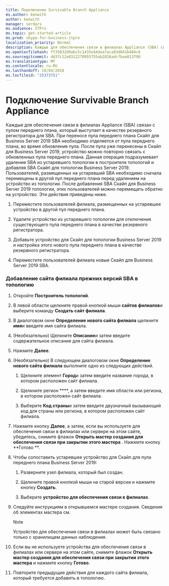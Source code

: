 ```yaml
---
title: Подключение Survivable Branch Appliance
ms.author: kenwith
author: kenwith
manager: serdars
ms.audience: ITPro
ms.topic: get-started-article
ms.prod: skype-for-business-itpro
localization_priority: Normal
description: Каждые для обеспечения связи в филиалах Appliance (SBA) связан с пулом переднего плана, который выступает в качестве резервного регистратора для SBA. Когда переднего плана миграции пула Скайп для 2019 Business Server, устройство должно отделяется от пула переднего плана, во время обновления пула после пула были перенесены на Скайп для Business Server 2019, устройство может быть повторно связано с обновленных переднего E Вторая пула. Данная операция подразумевает удаление SBA из устаревшего топологии в построителе топологий и добавляя SBA Скайп для топологии Business Server 2019. Пользователей, размещенных на устаревший SBA необходимо сначала перемещены в другой пул переднего плана перед удалением на устройство из топологии. После добавления SBA для Скайп для топологии Business Server 2019 этих пользователей можно затем перемещать обратно на устройство. Эти действия приведены ниже.
ms.openlocfilehash: ff35032d9abc5c1435e44dea7aca83d841b404c6
ms.sourcegitcommit: dd37c12a0312270955755ab2826adcfbae813790
ms.translationtype: MT
ms.contentlocale: ru-RU
ms.lasthandoff: 10/04/2018
ms.locfileid: "25373751"
---
```

# <a name="connect-a-survivable-branch-appliance"></a>Подключение Survivable Branch Appliance

Каждые для обеспечения связи в филиалах Appliance (SBA) связан с пулом переднего плана, который выступает в качестве резервного регистратора для SBA. При переносе пула переднего плана Скайп для Business Server 2019 SBA необходимо отделяется от пула переднего плана, во время обновления пула. После пула уже перенесены в Скайп для Business Server 2019, устройство можно повторно связать с обновленных пула переднего плана. Данная операция подразумевает удаление SBA из устаревшего топологии в построителе топологий и добавляя SBA Скайп для топологии Business Server 2019. Пользователей, размещенных на устаревший SBA необходимо сначала перемещены в другой пул переднего плана перед удалением на устройство из топологии. После добавления SBA Скайп для Business Server 2019 топологии, этих пользователей можно перемещать обратно на устройство. Эти действия приведены ниже.
  
1. Переместите пользователей филиала, размещенных на устаревшее устройство в другой пул переднего плана.
    
2. Удалите устройство из устаревшего топологии для отключения существующего пула переднего плана в качестве резервного регистратора.
    
3. Добавьте устройство для Скайп для топологии Business Server 2019 и настройка этого нового пула переднего плана в качестве резервного регистратора. 
    
4. Переместите пользователей филиала новые Скайп для Business Server 2019 SBA.
    
### <a name="add-legacy-sba-branch-site-to-your-topology"></a>Добавление сайта филиала прежних версий SBA в топологию

1. Откройте **Построитель топологий**.
    
2. В левой области щелкните правой кнопкой мыши **сайтов филиалов**и выберите команду **Создать сайт филиала**.
    
3. В диалоговом окне **Определение нового сайта филиала** щелкните **имя**и введите имя сайта филиала.
    
4. (Необязательно) Щелкните **Описание**и затем введите содержательное описание для сайта филиала.
    
5. Нажмите **Далее**.
    
6. (Необязательно) В следующем диалоговом окне **Определение нового сайта филиала** выполните одно из следующих действий. 
    
    1. Щелкните элемент **Город**и затем введите название города, в котором расположен сайт филиала.
    
    2. Щелкните регион ****, а затем введите имя области или региона, в котором расположен сайт филиала.
    
    3. Выберите **Код страны**и затем введите двузначный вызывающий код для страны или региона, в котором расположен сайт филиала.
    
7. Нажмите кнопку **Далее**, а затем, если вы используете для обеспечения связи в филиалах или сервере на этом сайте, убедитесь, снимите флажок **Открыть мастер создания для обеспечения связи при закрытии этого мастера** . Нажмите кнопку **Готово **.
    
8. Чтобы сопоставить устаревшее устройство для Скайп для пула переднего плана Business Server 2019:
    
    1. Разверните узел филиала, который был создан. 
    
    2. Щелкните правой кнопкой мыши на старой версии и нажмите кнопку **Создать**.
    
    3. Выберите **устройство для обеспечения связи в филиалах**.
    
9. Следуйте инструкциям в открывшемся мастере создания. Сведения об элементах мастера см.    
   <!-- [Define a Survivable Branch Appliance or Server in Lync 2013](https://technet.microsoft.com/en-us/library/gg398280(v=ocs.15).aspx). -->
   <!-- The above link points to un-rebranded 2013 content we will need to discuss rebrand or bring forward -->
    
    > [!NOTE]
    > Устройство для обеспечения связи в филиалах может быть связано только с хранилищем данных наблюдения. 
  
10. Если вы не используете устройства для обеспечения связи в филиалах или сервере на этом сайте, снимите флажок **Открыть мастер создания для обеспечения связи при закрытии этого мастера** и нажмите кнопку **Готово**.
    
11. Повторите предыдущие действия для каждого сайта филиала, который требуется добавить в топологию.
    

